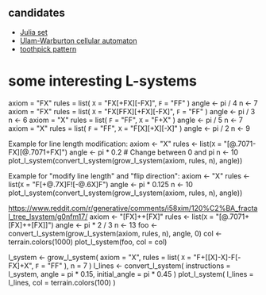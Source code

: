 
## candidates
* [Julia set](https://en.wikipedia.org/wiki/Julia_set)
* [Ulam-Warburton cellular automaton](https://en.wikipedia.org/wiki/Ulam%E2%80%93Warburton_automaton)
* [toothpick pattern](https://en.wikipedia.org/wiki/Toothpick_sequence)


# some interesting L-systems
axiom = "FX"
rules = list(
    `X` = "FX[+FX][-FX]",
    `F` = "FF"
)
angle <- pi / 4
n <- 7
axiom = "FX"
rules = list(
    `X` = "FX[FFX][+FX][-FX]",
    `F` = "FF"
)
angle <- pi / 3
n <- 6
axiom = "X"
rules = list(
    `F` = "FF",
    `X` = "F+X"
)
angle <- pi / 5
n <- 7
axiom = "X"
rules = list(
    `F` = "FF",
    `X` = "F[X][+X][-X]"
)
angle <- pi / 2
n <- 9


Example for line length modification:
axiom <- "X"
rules <- list(`X` = "[@.7071-FX][@.7071+FX]")
angle <- pi * 0.2  # Change between 0 and pi
n <- 10
plot_l_system(convert_l_system(grow_l_system(axiom, rules, n), angle))


Example for "modify line length" and "flip direction":
axiom <- "X"
rules <- list(`X` = "F[+@.7X]F![-@.6X]F")
angle <- pi * 0.125
n <- 10
plot_l_system(convert_l_system(grow_l_system(axiom, rules, n), angle))


https://www.reddit.com/r/generative/comments/i58xim/120%C2%BA_fractal_tree_lsystem/g0nfm17/
axiom <- "[FX]++[FX]"
rules <- list(`X` = "[@.7071+[FX]++[FX]]")
angle <- pi * 2 / 3
n <- 13
foo <- convert_l_system(grow_l_system(axiom, rules, n), angle, 0)
col <- terrain.colors(1000)
plot_l_system(foo, col = col)


l_system <- grow_l_system(
    axiom = "X",
    rules = list(
        `X` = "F+[[X]-X]-F[-FX]+X",
        `F` = "FF"
    ),
    n = 7
)
l_lines <- convert_l_system(
    instructions = l_system,
    angle = pi * 0.15,
    initial_angle = pi * 0.45
)
plot_l_system(
    l_lines = l_lines,
    col = terrain.colors(100)
)
